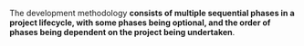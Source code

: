 
The development methodology **consists of multiple sequential phases in a project lifecycle, with some phases being optional, and the order of phases being dependent on the project being undertaken**.
